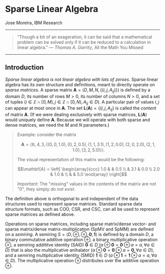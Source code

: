 # Sparse Linear Algebra

Jose Moreira, IBM Research

---
> "Though a bit of an exageration, it can be said that a mathematical problem can be solved only if it can be reduced to a calculation in linear algebra." — *Thomas A. Garrity*, All the Math You Missed
---

## Introduction

*Sparse linear algebra is not linear algebra with lots of zeroes.*
Sparse linear algebra has its own structure and definitions, meant to directly operate on *sparse matrices*.
A sparse matrix $`\mathbf{A} = \left\langle D, M, N, \{(i,j,A_{ij})\} \right\rangle`$ is defined by
a domain $D$, its number of rows $M > 0$, its number of columns $N > 0$, and a set of tuples
$(i \in \mathbb{Z} \cap [0,M), j \in \mathbb{Z} \cap [0,N), A_{ij} \in D)$.
A particular pair of values $i,j$ can appear at most once in $\mathbf{A}$. 
The set $`\mathbf{L}(\mathbf{A}) = \{(i,j,A_{ij}\}`$ is called the *content* of matrix $\mathbf{A}$.
(If we were dealing exclusively with sparse matrices, $\mathbf{L}(\mathbf{A})$ would uniquely define $\mathbf{A}$.
Because we will operate with both sparse and dense matrices, we need the $M$ and $N$ parameters.)

> Example: consider the matrix
> ```math
> \mathbf{A} = \left\langle \mathbb{R}, 4, 3, \left\{ (0, 0, 1.0), (0, 2, 0.5), (1, 1, 3.1), (1, 2, 0.0), (2, 0, 2.0), (2, 1, 1.0), (3,2, 5.0) \right\} \right\rangle.
> ```
> The visual representation of this matrix would be the following:
> ```math
> \mathbf{A} = 
> \left[
> \begin{array}{ccc}
> 1.0   &      & 0.5   \\
>       & 3.1  & 0.0   \\
> 2.0   & 1.0  &       \\
>       &      & 5.0
> \end{array}
> \right]
> ```
> *Important*: The "missing" values in the contents of the matrix are not "0", they simply *do not exist*.

The definition above is orthogonal to and independent of the data structures used to represent sparse matrices.
Standard sparse data structure formats, such as COO, CSR, and CSC, can all be used to represent sparse matrices as defined above.

Operations on sparse matrices, including sparse matrix/dense vector- and sparse matrix/dense matrix-multiplication (SpMV and SpMM) are defined on a *semiring*.
A semiring $`S = \left\langle D, \oplus, \otimes, \mathbf{0}, \mathbf{1} \right\rangle`$ is defined by a domain $D$, 
a binary commutative additive operation $\oplus$, a binary multiplicative operation $\otimes$, a semiring addititve identity (SAID) $\mathbf{0} \in D$ ($a \oplus \mathbf{0} = \mathbf{0} \oplus a = a, \forall a \in D$)
that is also the multiplicative anihalator ($a \otimes \mathbf{0} = \mathbf{0} \otimes a = \mathbf{0}, \forall a \in D$), and a semiring multiplicative identity (SMID) $\mathbf{1} \in D$ ($a \otimes \mathbf{1} = \mathbf{1} \otimes a = a, \forall a \in D$).
The multiplicative operation $\otimes$ distributes over the additive operation $\oplus$.
